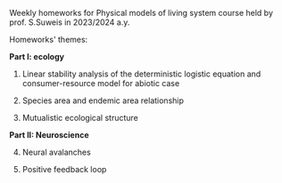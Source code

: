 Weekly homeworks for Physical models of living system course held by prof. S.Suweis in 2023/2024 a.y.

Homeworks' themes:

**Part I: ecology**
1)  Linear stability analysis of the deterministic logistic equation and consumer-resource model for abiotic case
  
3)  Species area and endemic area relationship
   
5)  Mutualistic ecological structure

**Part II: Neuroscience**

4) Neural avalanches

7) Positive feedback loop

